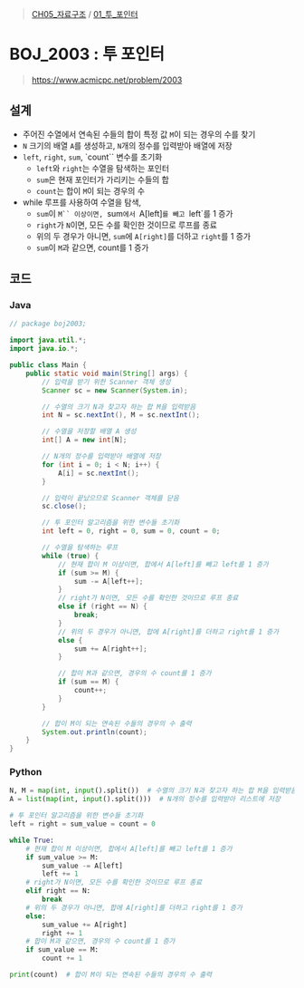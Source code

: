 > [CH05_자료구조](../) / [01_투_포인터](./)

# BOJ_2003 : 투 포인터
> https://www.acmicpc.net/problem/2003

## 설계
* 주어진 수열에서 연속된 수들의 합이 특정 값 `M`이 되는 경우의 수를 찾기
* `N` 크기의 배열 `A`를 생성하고, `N`개의 정수를 입력받아 배열에 저장
* `left`, `right`, `sum`, `count`` 변수를 초기화
    * `left`와 `right`는 수열을 탐색하는 포인터
    * `sum`은 현재 포인터가 가리키는 수들의 합
    * `count`는 합이 `M`이 되는 경우의 수
* while 루프를 사용하여 수열을 탐색,
    * `sum`이 `M`` 이상이면, `sum`에서 `A[left]`를 빼고 `left`를 1 증가
    * `right`가 `N`이면, 모든 수를 확인한 것이므로 루프를 종료
    * 위의 두 경우가 아니면, `sum`에 `A[right]`를 더하고 `right`를 1 증가
    * `sum`이 `M`과 같으면, count를 1 증가

## 코드
### Java
```java
// package boj2003;

import java.util.*;
import java.io.*;

public class Main {
    public static void main(String[] args) {
        // 입력을 받기 위한 Scanner 객체 생성
        Scanner sc = new Scanner(System.in);

        // 수열의 크기 N과 찾고자 하는 합 M을 입력받음
        int N = sc.nextInt(), M = sc.nextInt();

        // 수열을 저장할 배열 A 생성
        int[] A = new int[N];

        // N개의 정수를 입력받아 배열에 저장
        for (int i = 0; i < N; i++) {
            A[i] = sc.nextInt();
        }

        // 입력이 끝났으므로 Scanner 객체를 닫음
        sc.close();

        // 투 포인터 알고리즘을 위한 변수들 초기화
        int left = 0, right = 0, sum = 0, count = 0;

        // 수열을 탐색하는 루프
        while (true) {
            // 현재 합이 M 이상이면, 합에서 A[left]를 빼고 left를 1 증가
            if (sum >= M) {
                sum -= A[left++];
            } 
            // right가 N이면, 모든 수를 확인한 것이므로 루프 종료
            else if (right == N) {
                break;
            } 
            // 위의 두 경우가 아니면, 합에 A[right]를 더하고 right를 1 증가
            else {
                sum += A[right++];
            }

            // 합이 M과 같으면, 경우의 수 count를 1 증가
            if (sum == M) {
                count++;
            }
        }

        // 합이 M이 되는 연속된 수들의 경우의 수 출력
        System.out.println(count);
    }
}
```

### Python
```python
N, M = map(int, input().split())  # 수열의 크기 N과 찾고자 하는 합 M을 입력받음
A = list(map(int, input().split()))  # N개의 정수를 입력받아 리스트에 저장

# 투 포인터 알고리즘을 위한 변수들 초기화
left = right = sum_value = count = 0

while True:
    # 현재 합이 M 이상이면, 합에서 A[left]를 빼고 left를 1 증가
    if sum_value >= M:
        sum_value -= A[left]
        left += 1
    # right가 N이면, 모든 수를 확인한 것이므로 루프 종료
    elif right == N:
        break
    # 위의 두 경우가 아니면, 합에 A[right]를 더하고 right를 1 증가
    else:
        sum_value += A[right]
        right += 1
    # 합이 M과 같으면, 경우의 수 count를 1 증가
    if sum_value == M:
        count += 1

print(count)  # 합이 M이 되는 연속된 수들의 경우의 수 출력
```